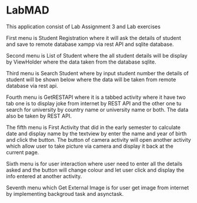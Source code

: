 # LabMAD
This application consist of Lab Assignment 3 and Lab exercises

First menu is Student Registration where it will ask the details of student and save to remote database xampp via rest API and sqlite database.

Second menu is List of Student where the all student details will be display by ViewHolder where the data taken from the database sqlite.

Third menu is Search Student where by input student number the details of student will be shown below where the data will be taken from remote 
database via rest api.

Fourth menu is GetRESTAPI where it is a tabbed activity where it have two tab one is to display joke from internet by REST API and the other 
one tu search for university by country name or university name or both. The data also be taken by REST API.

The fifth menu is First Activity that did in the early semester to calculate date and display name by the textview by enter the name and year
of birth and click the button. The button of camera activity will open another activity which allow user to take picture via camera and display 
it back at the current page.

Sixth menu is for user interaction where user need to enter all the details asked and the button will change colour and let user click and 
display the info entered at another activity.

Seventh menu which Get External Image is for user get image from internet by implementing backgroud task and asynctask.
